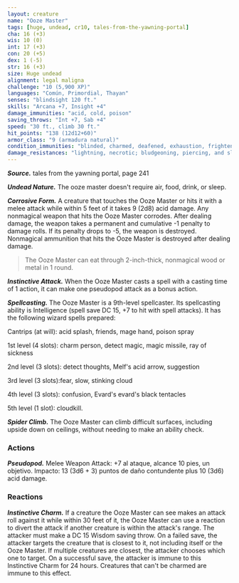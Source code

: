 ```yaml
---
layout: creature
name: "Ooze Master"
tags: [huge, undead, cr10, tales-from-the-yawning-portal]
cha: 16 (+3)
wis: 10 (0)
int: 17 (+3)
con: 20 (+5)
dex: 1 (-5)
str: 16 (+3)
size: Huge undead
alignment: legal maligna
challenge: "10 (5,900 XP)"
languages: "Común, Primordial, Thayan"
senses: "blindsight 120 ft."
skills: "Arcana +7, Insight +4"
damage_immunities: "acid, cold, poison"
saving_throws: "Int +7, Sab +4"
speed: "30 ft., climb 30 ft."
hit_points: "138 (12d12+60)"
armor_class: "9 (armadura natural)"
condition_immunities: "blinded, charmed, deafened, exhaustion, frightened, paralyzed, poisoned, prone"
damage_resistances: "lightning, necrotic; bludgeoning, piercing, and slashing from nonmagical attacks"
---
```


***Source.*** tales from the yawning portal,  page 241

***Undead Nature.*** The ooze master doesn't require air, food, drink, or sleep.

***Corrosive Form.*** A creature that touches the Ooze Master or hits it with a melee attack while within 5 feet of it takes 9 (2d8) acid damage. Any nonmagical weapon that hits the Ooze Master corrodes. After dealing damage, the weapon takes a permanent and cumulative -1 penalty to damage rolls. If its penalty drops to -5, the weapon is destroyed. Nonmagical ammunition that hits the Ooze Master is destroyed after dealing damage.

>The Ooze Master can eat through 2-inch-thick, nonmagical wood or metal in 1 round.

***Instinctive Attack.*** When the Ooze Master casts a spell with a casting time of 1 action, it can make one pseudopod attack as a bonus action.

***Spellcasting.*** The Ooze Master is a 9th-level spellcaster. Its spellcasting ability is Intelligence (spell save DC 15, +7 to hit with spell attacks). It has the following wizard spells prepared:

Cantrips (at will): acid splash, friends, mage hand, poison spray

1st level (4 slots): charm person, detect magic, magic missile, ray of sickness

2nd level (3 slots): detect thoughts, Melf's acid arrow, suggestion

3rd level (3 slots):fear, slow, stinking cloud

4th level (3 slots): confusion, Evard's evard's black tentacles

5th level (1 slot): cloudkill.

***Spider Climb.*** The Ooze Master can climb difficult surfaces, including upside down on ceilings, without needing to make an ability check.

### Actions

***Pseudopod.*** Melee Weapon Attack: +7 al ataque, alcance 10 pies, un objetivo. Impacto: 13 (3d6 + 3) puntos de daño contundente plus 10 (3d6) acid damage.

### Reactions

***Instinctive Charm.*** If a creature the Ooze Master can see makes an attack roll against it while within 30 feet of it, the Ooze Master can use a reaction to divert the attack if another creature is within the attack's range. The attacker must make a DC 15 Wisdom saving throw. On a failed save, the attacker targets the creature that is closest to it, not including itself or the Ooze Master. If multiple creatures are closest, the attacker chooses which one to target. On a successful save, the attacker is immune to this Instinctive Charm for 24 hours. Creatures that can't be charmed are immune to this effect.